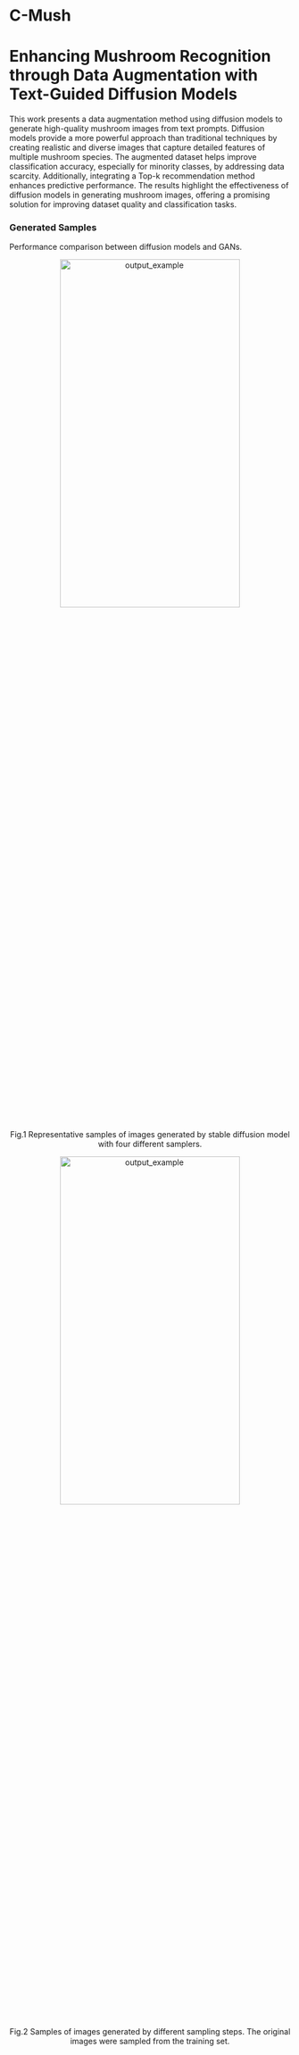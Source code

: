 # C-Mush
# Enhancing Mushroom Recognition through Data Augmentation with Text-Guided Diffusion Models

This work presents a data augmentation method using diffusion models to generate high-quality mushroom images from text prompts. Diffusion models provide a more powerful approach than traditional techniques by creating realistic and diverse images that capture detailed features of multiple mushroom species. The augmented dataset helps improve classification accuracy, especially for minority classes, by addressing data scarcity. Additionally, integrating a Top-k recommendation method enhances predictive performance. The results highlight the effectiveness of diffusion models in generating mushroom images, offering a promising solution for improving dataset quality and classification tasks.

### Generated Samples
Performance comparison between diffusion models and GANs.
<p align="center">
     <img src="figs/fig1.png" alt="output_example" width="80%" height="40%">
     <br> Fig.1 Representative samples of images generated by stable diffusion model with four different samplers.
</p>

<p align="center">
     <img src="figs/fig2.png" alt="output_example" width="80%" height="40%">
     <br> Fig.2 Samples of images generated by different sampling steps. The original images were sampled from the training set.
</p>

